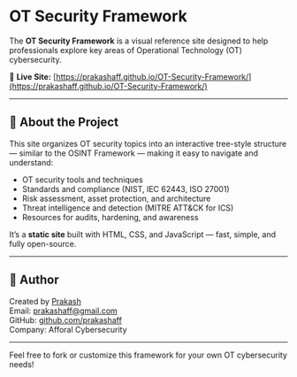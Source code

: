 # OT Security Framework

The **OT Security Framework** is a visual reference site designed to help professionals explore key areas of Operational Technology (OT) cybersecurity.

🔗 **Live Site:** [https://prakashaff.github.io/OT-Security-Framework/](https://prakashaff.github.io/OT-Security-Framework/)

---

## 📖 About the Project

This site organizes OT security topics into an interactive tree-style structure — similar to the OSINT Framework — making it easy to navigate and understand:

- OT security tools and techniques  
- Standards and compliance (NIST, IEC 62443, ISO 27001)  
- Risk assessment, asset protection, and architecture  
- Threat intelligence and detection (MITRE ATT&CK for ICS)  
- Resources for audits, hardening, and awareness  

It’s a **static site** built with HTML, CSS, and JavaScript — fast, simple, and fully open-source.

---

## 👤 Author

Created by [Prakash](https://www.linkedin.com/in/prakash05/)  
Email: prakashaff@gmail.com  
GitHub: [github.com/prakashaff](https://github.com/prakashaff)  
Company: Afforal Cybersecurity

---

Feel free to fork or customize this framework for your own OT cybersecurity needs!
